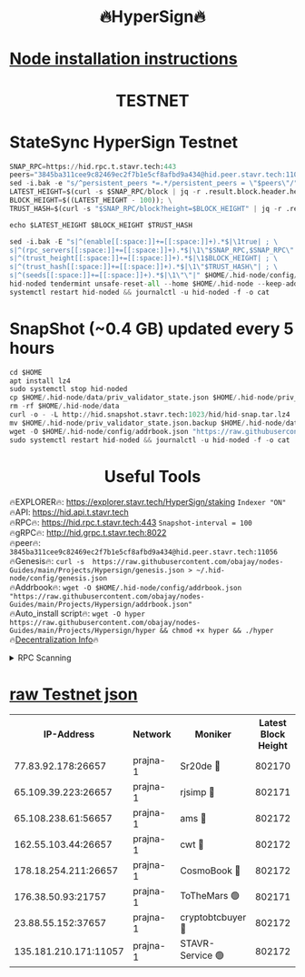<h1 align="center"> 🔥HyperSign🔥</h1>

[Node installation instructions](https://github.com/obajay/nodes-Guides/tree/main/Projects/Hypersign)
=

<h1 align="center"> TESTNET</h1>

# StateSync HyperSign Testnet
```python
SNAP_RPC=https://hid.rpc.t.stavr.tech:443
peers="3845ba311cee9c82469ec2f7b1e5cf8afbd9a434@hid.peer.stavr.tech:11056"
sed -i.bak -e "s/^persistent_peers *=.*/persistent_peers = \"$peers\"/" $HOME/.hid-node/config/config.toml
LATEST_HEIGHT=$(curl -s $SNAP_RPC/block | jq -r .result.block.header.height); \
BLOCK_HEIGHT=$((LATEST_HEIGHT - 100)); \
TRUST_HASH=$(curl -s "$SNAP_RPC/block?height=$BLOCK_HEIGHT" | jq -r .result.block_id.hash)

echo $LATEST_HEIGHT $BLOCK_HEIGHT $TRUST_HASH

sed -i.bak -E "s|^(enable[[:space:]]+=[[:space:]]+).*$|\1true| ; \
s|^(rpc_servers[[:space:]]+=[[:space:]]+).*$|\1\"$SNAP_RPC,$SNAP_RPC\"| ; \
s|^(trust_height[[:space:]]+=[[:space:]]+).*$|\1$BLOCK_HEIGHT| ; \
s|^(trust_hash[[:space:]]+=[[:space:]]+).*$|\1\"$TRUST_HASH\"| ; \
s|^(seeds[[:space:]]+=[[:space:]]+).*$|\1\"\"|" $HOME/.hid-node/config/config.toml
hid-noded tendermint unsafe-reset-all --home $HOME/.hid-node --keep-addr-book
systemctl restart hid-noded && journalctl -u hid-noded -f -o cat
```
# SnapShot (~0.4 GB) updated every 5 hours
```python
cd $HOME
apt install lz4
sudo systemctl stop hid-noded
cp $HOME/.hid-node/data/priv_validator_state.json $HOME/.hid-node/priv_validator_state.json.backup
rm -rf $HOME/.hid-node/data
curl -o - -L http://hid.snapshot.stavr.tech:1023/hid/hid-snap.tar.lz4 | lz4 -c -d - | tar -x -C $HOME/.hid-node --strip-components 2
mv $HOME/.hid-node/priv_validator_state.json.backup $HOME/.hid-node/data/priv_validator_state.json
wget -O $HOME/.hid-node/config/addrbook.json "https://raw.githubusercontent.com/obajay/nodes-Guides/main/Projects/Hypersign/addrbook.json"
sudo systemctl restart hid-noded && journalctl -u hid-noded -f -o cat
```

 <h1 align="center"> Useful Tools</h1>

🔥EXPLORER🔥:      https://explorer.stavr.tech/HyperSign/staking        `Indexer "ON"` \
🔥API:             https://hid.api.t.stavr.tech \
🔥RPC🔥:           https://hid.rpc.t.stavr.tech:443              `Snapshot-interval = 100` \
🔥gRPC🔥:          http://hid.grpc.t.stavr.tech:8022 \
🔥peer🔥:          `3845ba311cee9c82469ec2f7b1e5cf8afbd9a434@hid.peer.stavr.tech:11056` \
🔥Genesis🔥:     ```curl -s  https://raw.githubusercontent.com/obajay/nodes-Guides/main/Projects/Hypersign/genesis.json > ~/.hid-node/config/genesis.json``` \
🔥Addrbook🔥:    ```wget -O $HOME/.hid-node/config/addrbook.json "https://raw.githubusercontent.com/obajay/nodes-Guides/main/Projects/Hypersign/addrbook.json"``` \
🔥Auto_install script🔥: ```wget -O hyper https://raw.githubusercontent.com/obajay/nodes-Guides/main/Projects/Hypersign/hyper && chmod +x hyper && ./hyper``` \
🔥[Decentralization Info](https://github.com/obajay/StateSync-snapshots/tree/main/Projects/Hypersign/Decentralization)🔥

<details>
<summary>RPC Scanning</summary>

<h2 align="center"> We scan nodes in real time every 4 hours. And we provide the final result of RPC endpoints.
We cannot influence the operation of these nodes in any way. </h2>


```python
If Voting Power is higher than 0 --> then the Node is a validator of the network and may be subject to attack and be a potential threat to the chain.
```
```python
We marked such validators with a red symbol
```

</details>

[raw Testnet json](https://rpc-check.hypert.stavr.tech/hypert/rpc-hypert-result.json)
=

<table><tr><th>IP-Address</th><th>Network</th><th>Moniker</th><th>Latest Block Height</th><th>Earliest Block Height</th><th>Catching Up</th><th>Tx Index</th><th>Voting Power</th><th>Scan Time</th></tr><tr><td>77.83.92.178:26657</td><td>prajna-1</td><td>Sr20de 🔴</td><td>802170</td><td>1</td><td>False</td><td>on</td><td>1080256</td><td>2024-02-10T19:42:44.980875730UTC</td></tr><tr><td>65.109.39.223:26657</td><td>prajna-1</td><td>rjsimp 🔴</td><td>802171</td><td>1</td><td>False</td><td>on</td><td>1170992</td><td>2024-02-10T19:42:48.629839148UTC</td></tr><tr><td>65.108.238.61:56657</td><td>prajna-1</td><td>ams 🔴</td><td>802172</td><td>1</td><td>False</td><td>on</td><td>1209855</td><td>2024-02-10T19:42:53.459824990UTC</td></tr><tr><td>162.55.103.44:26657</td><td>prajna-1</td><td>cwt 🔴</td><td>802172</td><td>1</td><td>False</td><td>on</td><td>989833</td><td>2024-02-10T19:42:56.072164860UTC</td></tr><tr><td>178.18.254.211:26657</td><td>prajna-1</td><td>CosmoBook 🔴</td><td>802172</td><td>108201</td><td>False</td><td>on</td><td>990495</td><td>2024-02-10T19:42:53.131216901UTC</td></tr><tr><td>176.38.50.93:21757</td><td>prajna-1</td><td>ToTheMars 🟢</td><td>802171</td><td>635201</td><td>False</td><td>on</td><td>0</td><td>2024-02-10T19:42:46.238633830UTC</td></tr><tr><td>23.88.55.152:37657</td><td>prajna-1</td><td>cryptobtcbuyer 🔴</td><td>802172</td><td>702172</td><td>False</td><td>on</td><td>1195533</td><td>2024-02-10T19:42:56.309661397UTC</td></tr><tr><td>135.181.210.171:11057</td><td>prajna-1</td><td>STAVR-Service 🟢</td><td>802172</td><td>799901</td><td>False</td><td>on</td><td>0</td><td>2024-02-10T19:42:53.772180309UTC</td></tr></table>
